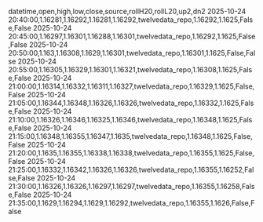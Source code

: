 datetime,open,high,low,close,source,rollH20,rollL20,up2,dn2
2025-10-24 20:40:00,1.16281,1.16292,1.16281,1.16292,twelvedata_repo,1.16292,1.1625,False,False
2025-10-24 20:45:00,1.16297,1.16301,1.16288,1.16301,twelvedata_repo,1.16292,1.1625,False,False
2025-10-24 20:50:00,1.163,1.16308,1.1629,1.16301,twelvedata_repo,1.16301,1.1625,False,False
2025-10-24 20:55:00,1.16305,1.16329,1.16301,1.16321,twelvedata_repo,1.16308,1.1625,False,False
2025-10-24 21:00:00,1.16314,1.16332,1.16311,1.16327,twelvedata_repo,1.16329,1.1625,False,False
2025-10-24 21:05:00,1.16344,1.16348,1.16326,1.16326,twelvedata_repo,1.16332,1.1625,False,False
2025-10-24 21:10:00,1.16326,1.16346,1.16325,1.16346,twelvedata_repo,1.16348,1.1625,False,False
2025-10-24 21:15:00,1.16348,1.16355,1.16347,1.1635,twelvedata_repo,1.16348,1.1625,False,False
2025-10-24 21:20:00,1.1635,1.16355,1.16338,1.16338,twelvedata_repo,1.16355,1.1625,False,False
2025-10-24 21:25:00,1.16332,1.16342,1.16326,1.16326,twelvedata_repo,1.16355,1.16252,False,False
2025-10-24 21:30:00,1.16326,1.16326,1.16297,1.16297,twelvedata_repo,1.16355,1.16258,False,False
2025-10-24 21:35:00,1.1629,1.16294,1.1629,1.16292,twelvedata_repo,1.16355,1.1626,False,False
